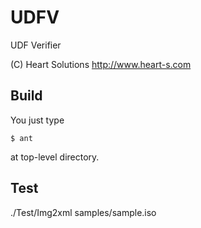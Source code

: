 UDFV
====

UDF Verifier

(C) Heart Solutions
http://www.heart-s.com

Build
----

You just type 

    $ ant
    
at top-level directory.


Test
----

./Test/Img2xml samples/sample.iso

